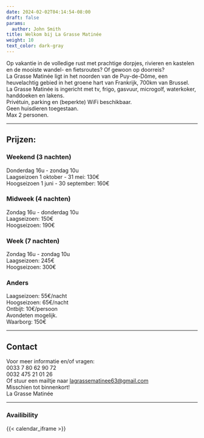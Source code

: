```yaml
---
date: 2024-02-02T04:14:54-08:00
draft: false
params:
  author: John Smith
title: Welkom bij La Grasse Matinée
weight: 10
text_color: dark-gray
---
```



Op vakantie in de volledige rust met prachtige dorpjes, rivieren en kastelen en de mooiste wandel- en fietsroutes?
Of gewoon op doorreis?  
La Grasse Matinée ligt in het noorden van de Puy-de-Dôme, een heuvelachtig gebied in het groene hart van Frankrijk, 700km van Brussel.   
La Grasse Matinée is ingericht met tv, frigo, gasvuur, microgolf,  waterkoker,  handdoeken en lakens.   
Privétuin, parking en (beperkte) WiFi beschikbaar.   
Geen huisdieren toegestaan.   
Max 2 personen.   

***

## Prijzen:  
### Weekend (3 nachten)  
Donderdag 16u - zondag 10u  
Laagseizoen 1 oktober - 31 mei: 130€  
Hoogseizoen 1 juni  - 30 september: 160€  

### Midweek (4 nachten)  
Zondag 16u - donderdag 10u  
Laagseizoen: 150€  
Hoogseizoen: 190€  

### Week (7 nachten)  
Zondag 16u - zondag 10u  
Laagseizoen: 245€  
Hoogseizoen: 300€  

### Anders  
Laagseizoen: 55€/nacht   
Hoogseizoen: 65€/nacht  
Ontbijt: 10€/persoon  
Avondeten mogelijk.  
Waarborg: 150€ 

***

## Contact
Voor meer informatie en/of vragen:  
0033 7 80 62 90 72  
0032 475 21 01 26  
Of stuur een mailtje naar <lagrassematinee63@gmail.com>  
Misschien tot binnenkort!   
La Grasse Matinée   

***

### Availibility
{{< calendar_iframe >}}